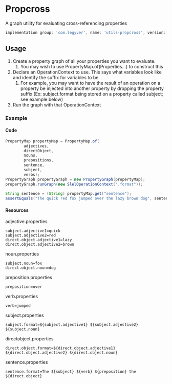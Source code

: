 # Propcross
A graph utility for evaluating cross-referencing properties

```gradle
implementation group: 'com.legyver', name: 'utils-propcross', version: '3.0.0'
```

## Usage
1. Create a property graph of all your properties you want to evaluate.
    1. You may wish to use PropertyMap.of(Properties...) to construct this
1. Declare an OperationContext to use.  This says what variables look like and identify the suffix for variables to be
    1. For example, you may want to have the result of an operation on a property be injected into another property by dropping the property suffix (Ex: subject.format being stored on a property called subject; see example below)
1. Run the graph with that OperationContext

### Example
#### Code

```java
PropertyMap propertyMap = PropertyMap.of(
		adjectives,
		directObject,
		nouns,
		prepositions,
		sentence,
		subject,
		verbs);
PropertyGraph propertyGraph = new PropertyGraph(propertyMap);
propertyGraph.runGraph(new SlelOperationContext(".format"));
		
String sentence = (String) propertyMap.get("sentence");
assertEquals("The quick red fox jumped over the lazy brown dog", sentence);
```
#### Resources
adjective.properties
```properties
subject.adjective1=quick
subject.adjective2=red
direct.object.adjective1=lazy
direct.object.adjective2=brown
```
noun.properties
```properties
subject.noun=fox
direct.object.noun=dog
```
preposition.properties
```properties
preposition=over
```
verb.properties
```properties
verb=jumped
```
subject.properties
```properties
subject.format=${subject.adjective1} ${subject.adjective2} ${subject.noun}
```
directobject.properties
```properties
direct.object.format=${direct.object.adjective1} ${direct.object.adjective2} ${direct.object.noun}
```
sentence.properties
```properties
sentence.format=The ${subject} ${verb} ${preposition} the ${direct.object}
```
